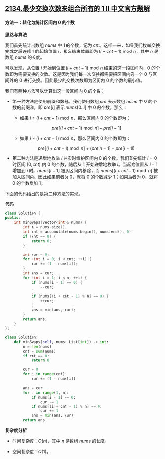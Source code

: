 ## [2134.最少交换次数来组合所有的 1 II 中文官方题解](https://leetcode.cn/problems/minimum-swaps-to-group-all-1s-together-ii/solutions/100000/zui-shao-jiao-huan-ci-shu-lai-zu-he-suo-iaghf)
#### 方法一：转化为统计区间内 $0$ 的个数

**思路与算法**

我们首先统计出数组 $\textit{nums}$ 中 $1$ 的个数，记为 $\textit{cnt}$。这样一来，如果我们枚举交换完成之后连续 $1$ 的起始位置 $i$，那么结束位置即为 $(i + \textit{cnt} - 1) \bmod n$，其中 $n$ 是数组 $\textit{nums}$ 的长度。

可以发现，从位置 $i$ 开始到位置 $(i + \textit{cnt} - 1) \bmod n$ 结束的这一段区间内，$0$ 的个数即为需要交换的次数。这是因为我们每一次交换都需要把区间内的一个 $0$ 与区间外的 $0$ 进行交换。因此最少的交换次数即为区间内 $0$ 的个数的最小值。

我们有两种方法可以计算出这一段区间内 $0$ 的个数：

- 第一种方法是使用前缀和数组。我们使用数组 $\textit{pre}$ 表示数组 $\textit{nums}$ 中 $0$ 的个数的前缀和，即 $\textit{pre}[i]$ 表示 $\textit{nums}[0..i]$ 中 $0$ 的个数。那么：

    - 如果 $i < (i + \textit{cnt} - 1) \bmod n$，那么区间内 $0$ 的个数即为：

    $$
    \textit{pre}\big[ (i + \textit{cnt} - 1) \bmod n \big] - \textit{pre}[i-1]
    $$

    - 如果 $i > (i + \textit{cnt} - 1) \bmod n$，那么区间内 $0$ 的个数即为：

    $$
    \textit{pre}\big[ (i + \textit{cnt} - 1) \bmod n \big] + (\textit{pre}[n - 1] - \textit{pre}[i-1])
    $$

- 第二种方法是递增地枚举 $i$ 并实时维护区间内 $0$ 的个数。我们首先统计 $i=0$ 时区间 $[0, \textit{cnt})$ 内 $0$ 的个数，随后从 $1$ 开始递增地枚举 $i$。当起始位置从 $i-1$ 增加到 $i$ 时，$\textit{nums}[i-1]$ 被从区间内移除，而 $\textit{nums}\big[ (i + \textit{cnt} - 1) \bmod n \big]$ 被加入区间内。因此如果前者为 $0$，就将 $0$ 的个数减少 $1$；如果后者为 $0$，就将 $0$ 的个数增加 $1$。

下面的代码给出的是第二种方法的实现。

**代码**

```C++ [sol1-C++]
class Solution {
public:
    int minSwaps(vector<int>& nums) {
        int n = nums.size();
        int cnt = accumulate(nums.begin(), nums.end(), 0);
        if (cnt == 0) {
            return 0;
        }
        
        int cur = 0;
        for (int i = 0; i < cnt; ++i) {
            cur += (1 - nums[i]);
        }
        int ans = cur;
        for (int i = 1; i < n; ++i) {
            if (nums[i - 1] == 0) {
                --cur;
            }
            if (nums[(i + cnt - 1) % n] == 0) {
                ++cur;
            }
            ans = min(ans, cur);
        }
        return ans;
    }
};
```

```Python [sol1-Python3]
class Solution:
    def minSwaps(self, nums: List[int]) -> int:
        n = len(nums)
        cnt = sum(nums)
        if cnt == 0:
            return 0
        
        cur = 0
        for i in range(cnt):
            cur += (1 - nums[i])
        
        ans = cur
        for i in range(1, n):
            if nums[i - 1] == 0:
                cur -= 1
            if nums[(i + cnt - 1) % n] == 0:
                cur += 1
            ans = min(ans, cur)
        return ans
```

**复杂度分析**

- 时间复杂度：$O(n)$，其中 $n$ 是数组 $\textit{nums}$ 的长度。

- 空间复杂度：$O(1)$。